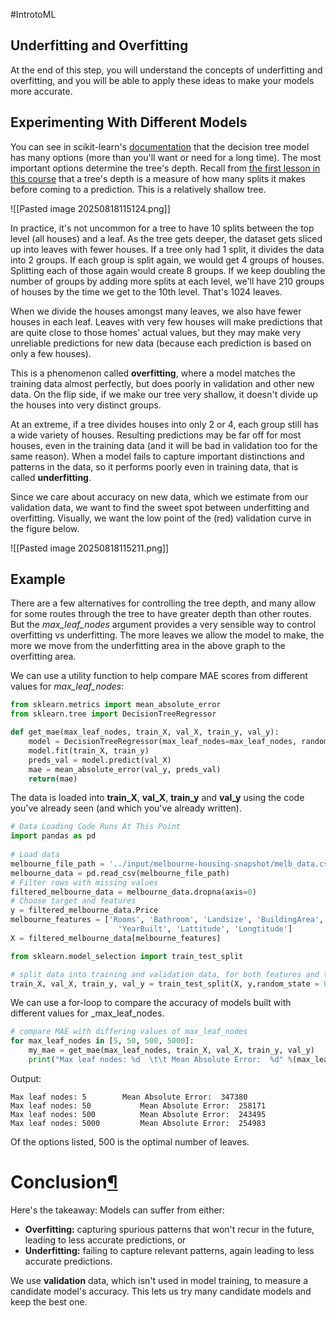 #IntrotoML
## Underfitting and Overfitting 

At the end of this step, you will understand the concepts of underfitting and overfitting, and you will be able to apply these ideas to make your models more accurate.

## Experimenting With Different Models

You can see in scikit-learn's [documentation](http://scikit-learn.org/stable/modules/generated/sklearn.tree.DecisionTreeRegressor.html) that the decision tree model has many options (more than you'll want or need for a long time). The most important options determine the tree's depth. Recall from [the first lesson in this course](https://www.kaggle.com/dansbecker/how-models-work) that a tree's depth is a measure of how many splits it makes before coming to a prediction. This is a relatively shallow tree.

![[Pasted image 20250818115124.png]]

In practice, it's not uncommon for a tree to have 10 splits between the top level (all houses) and a leaf. As the tree gets deeper, the dataset gets sliced up into leaves with fewer houses. If a tree only had 1 split, it divides the data into 2 groups. If each group is split again, we would get 4 groups of houses. Splitting each of those again would create 8 groups. If we keep doubling the number of groups by adding more splits at each level, we'll have 210 groups of houses by the time we get to the 10th level. That's 1024 leaves.

When we divide the houses amongst many leaves, we also have fewer houses in each leaf. Leaves with very few houses will make predictions that are quite close to those homes' actual values, but they may make very unreliable predictions for new data (because each prediction is based on only a few houses).

This is a phenomenon called **overfitting**, where a model matches the training data almost perfectly, but does poorly in validation and other new data. On the flip side, if we make our tree very shallow, it doesn't divide up the houses into very distinct groups.

At an extreme, if a tree divides houses into only 2 or 4, each group still has a wide variety of houses. Resulting predictions may be far off for most houses, even in the training data (and it will be bad in validation too for the same reason). When a model fails to capture important distinctions and patterns in the data, so it performs poorly even in training data, that is called **underfitting**.

Since we care about accuracy on new data, which we estimate from our validation data, we want to find the sweet spot between underfitting and overfitting. Visually, we want the low point of the (red) validation curve in the figure below.

![[Pasted image 20250818115211.png]]
## Example

There are a few alternatives for controlling the tree depth, and many allow for some routes through the tree to have greater depth than other routes. But the _max_leaf_nodes_ argument provides a very sensible way to control overfitting vs underfitting. The more leaves we allow the model to make, the more we move from the underfitting area in the above graph to the overfitting area.

We can use a utility function to help compare MAE scores from different values for _max_leaf_nodes_:

```python
from sklearn.metrics import mean_absolute_error
from sklearn.tree import DecisionTreeRegressor

def get_mae(max_leaf_nodes, train_X, val_X, train_y, val_y):
    model = DecisionTreeRegressor(max_leaf_nodes=max_leaf_nodes, random_state=0)
    model.fit(train_X, train_y)
    preds_val = model.predict(val_X)
    mae = mean_absolute_error(val_y, preds_val)
    return(mae)
```

The data is loaded into **train_X**, **val_X**, **train_y** and **val_y** using the code you've already seen (and which you've already written).

```python
# Data Loading Code Runs At This Point
import pandas as pd
    
# Load data
melbourne_file_path = '../input/melbourne-housing-snapshot/melb_data.csv'
melbourne_data = pd.read_csv(melbourne_file_path) 
# Filter rows with missing values
filtered_melbourne_data = melbourne_data.dropna(axis=0)
# Choose target and features
y = filtered_melbourne_data.Price
melbourne_features = ['Rooms', 'Bathroom', 'Landsize', 'BuildingArea', 
                        'YearBuilt', 'Lattitude', 'Longtitude']
X = filtered_melbourne_data[melbourne_features]

from sklearn.model_selection import train_test_split

# split data into training and validation data, for both features and target
train_X, val_X, train_y, val_y = train_test_split(X, y,random_state = 0)
```

We can use a for-loop to compare the accuracy of models built with different values for _max_leaf_nodes.

```python
# compare MAE with differing values of max_leaf_nodes
for max_leaf_nodes in [5, 50, 500, 5000]:
    my_mae = get_mae(max_leaf_nodes, train_X, val_X, train_y, val_y)
    print("Max leaf nodes: %d  \t\t Mean Absolute Error:  %d" %(max_leaf_nodes, my_mae))
```

Output:
```
Max leaf nodes: 5  		 Mean Absolute Error:  347380
Max leaf nodes: 50  		 Mean Absolute Error:  258171
Max leaf nodes: 500  		 Mean Absolute Error:  243495
Max leaf nodes: 5000  		 Mean Absolute Error:  254983
```

Of the options listed, 500 is the optimal number of leaves.
# Conclusion[¶](https://www.kaggle.com/code/dansbecker/underfitting-and-overfitting#Conclusion)

Here's the takeaway: Models can suffer from either:

- **Overfitting:** capturing spurious patterns that won't recur in the future, leading to less accurate predictions, or
- **Underfitting:** failing to capture relevant patterns, again leading to less accurate predictions.

We use **validation** data, which isn't used in model training, to measure a candidate model's accuracy. This lets us try many candidate models and keep the best one.